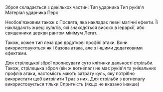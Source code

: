 Зброя складається з декількох частин:
Тип ударника
Тип руків'я
Матеріал ударника
Перк

Необов'язковим також є Посвята, яка накладає певні магічні ефекти. Її накладають жреці культів, які знаходяться високо в іерархії, або священники церкви рангом мінімум Легат.

Також, кожен тип леза дає додаткові профілі атаки. Вони використовуються як і базова атака, але з іншими додатковими ефектами.

Для стрілецької зброї прописувати суто клітинки дальності стрільби. Також, стрілецька зброя (він ж вогнепал) не має руків'я та унікальних профлів атаки, настомість мають затрату куль, яку потрібно використати щоб витрілити 1 раз з них. Для стрільби з вогнепалу використовується тільки Спритність (якщо не вказано інакше)